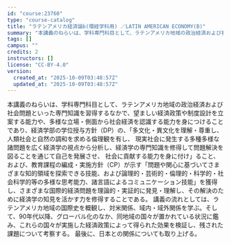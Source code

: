 ```yaml
---
id: "course:23760"
type: "course-catalog"
title: "ラテンアメリカ経済論b(環経学科用) ／LATIN AMERICAN ECONOMY(B)"
summary: "本講義のねらいは、学科専門科目として、ラテンアメリカ地域の政治経済および社会問題といった専門知識を習得するなかで、望ましい経済政策や制度設計を立案する能力や、多様な立場・側面から社会経済を認識する能力を身につけることであり、経済学部の学位授…"
tags: []
campus: ""
credits: 2
instructors: []
license: "CC-BY-4.0"
version:
  created_at: "2025-10-09T03:48:57Z"
  updated_at: "2025-10-09T03:48:57Z"
---
```

本講義のねらいは、学科専門科目として、ラテンアメリカ地域の政治経済および社会問題といった専門知識を習得するなかで、望ましい経済政策や制度設計を立案する能力や、多様な立場・側面から社会経済を認識する能力を身につけることであり、経済学部の学位授与方針（DP）の、「多文化・異文化を理解・尊重し、人類社会と自然の調和を求める倫理観を有し、 現実社会に発生する多種多様な諸問題を広く経済学の視点から分析し、経済学の専門知識を修得して問題解決を図ることを通じて自己を発展させ、 社会に貢献する能力を身に付け」ること、および、教育課程の編成・実施方針（CP）が示す「問題や関心に基づいてさまざまな知的領域を探索できる技能、および論理的・芸術的・倫理的・科学的・社会科学的等の多様な思考能力、諸言語によるコミュニケーション技能」を獲得し、さまざまな国際的経済問題を理論的・実証的に発見・理解し、その解決のために経済学の知見を活かす力を修得することである。 講義の流れとしては、ラテンアメリカ地域の国際史を概観し、対米関係、域内・域外関係を学ぶ。そして、90年代以降、グローバル化のなか、同地域の国々が置かれている状況に鑑み、これらの国々が実施した経済政策によって得られた効果を検証し、残された課題について考察する。 最後に、日本との関係についても取り上げる。

